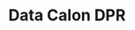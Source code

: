 ---
title: Data Calon DPR
organization: KPU REPUBLIK INDONESIA
notes: Data Calon DPR
resources:
  - name: CSV Data Calon DPR
    url: 'https://github.com/pemiluAPI/pemilu-data/raw/master/calon/2014/dpr/calon-dpr.csv'
    format: csv
  - name: JSON Datapackage
    url: 'https://github.com/pemiluAPI/pemilu-data/raw/master/calon/2014/dpr/datapackage.json'
    format: json
  - name: CSV Riwayat Organisasi DPR
    url: 'https://github.com/pemiluAPI/pemilu-data/raw/master/calon/2014/dpr/riwayat_organisasi-dpr.csv'
    format: csv
  - name: CSV Riwayat Pekerjaan DPR
    url: 'https://github.com/pemiluAPI/pemilu-data/raw/master/calon/2014/dpr/riwayat_pekerjaan-dpr.csv'
    format: csv
  - name: CSV Riwayat Pendidikan DPR
    url: 'https://github.com/pemiluAPI/pemilu-data/raw/master/calon/2014/dpr/riwayat_pendidikan-dpr.csv'
    format: csv
category:
  - Calon
maintainer: ''
maintainer_email: ''
---